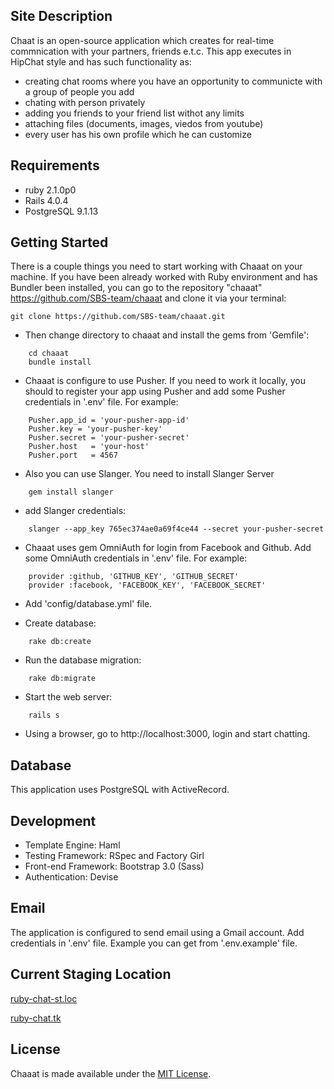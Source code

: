 Site Description
----------------
Chaat is an open-source application which creates for real-time commnication with your partners, friends e.t.c. This app executes in HipChat style and has such functionality as:
- creating chat rooms where you have an opportunity to сommunicte with a group of people you add
- chating with person privately
- adding you friends to your friend list withot any limits
- attaching files (documents, images, viedos from youtube)
- every user has his own profile which he can customize


Requirements
-------------

- ruby 2.1.0p0
- Rails 4.0.4
- PostgreSQL 9.1.13

Getting Started
-------------
There is a couple things you need to start working with Chaaat on your machine. If  you have been already worked with Ruby environment and has Bundler been installed, you can go to the repository "chaaat" https://github.com/SBS-team/chaaat and clone it via your terminal:

    git clone https://github.com/SBS-team/chaaat.git

- Then change directory to chaaat and install the gems from 'Gemfile':
```
    cd chaaat
    bundle install
```

- Chaaat is configure to use Pusher. If you need to work it locally, you should to register your app using Pusher and add some Pusher credentials in '.env' file. For example:
```
    Pusher.app_id = 'your-pusher-app-id'
    Pusher.key = 'your-pusher-key'
    Pusher.secret = 'your-pusher-secret'
    Pusher.host   = 'your-host'
    Pusher.port   = 4567
```
- Also you can use Slanger. You need to install Slanger Server
```
    gem install slanger
```
- add Slanger credentials:
```
    slanger --app_key 765ec374ae0a69f4ce44 --secret your-pusher-secret
```
- Chaaat uses gem OmniAuth for login from Facebook and Github. Add some OmniAuth credentials in '.env' file. For example:
```
    provider :github, 'GITHUB_KEY', 'GITHUB_SECRET'
    provider :facebook, 'FACEBOOK_KEY', 'FACEBOOK_SECRET'
```
- Add 'config/database.yml' file.

- Create database:
```
    rake db:create
```
    
- Run the database migration:
```
    rake db:migrate
``` 
- Start the web server:
```
    rails s
```

- Using a browser, go to http://localhost:3000, login and start chatting.

Database
--------

This application uses PostgreSQL with ActiveRecord.

Development
-----------

-   Template Engine: Haml
-   Testing Framework: RSpec and Factory Girl
-   Front-end Framework: Bootstrap 3.0 (Sass)
-   Authentication: Devise


Email
-----

The application is configured to send email using a Gmail account. Add credentials in '.env' file. Example you can get from '.env.example' file.

Current Staging Location
------------------------

[ruby-chat-st.loc](http://ruby-chat-st.loc/)

[ruby-chat.tk](http://www.ruby-chat.tk)


License
-------

Chaaat is made available under the [MIT License](http://www.opensource.org/licenses/mit-license.php).
